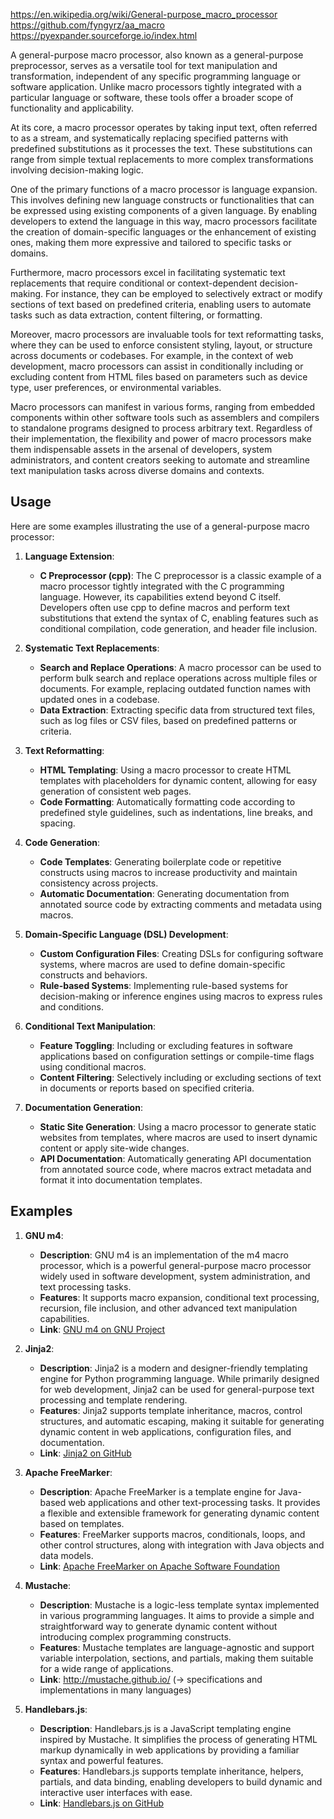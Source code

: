 https://en.wikipedia.org/wiki/General-purpose_macro_processor
https://github.com/fyngyrz/aa_macro
https://pyexpander.sourceforge.io/index.html

A general-purpose macro processor, also known as a general-purpose preprocessor, serves as a versatile tool for text manipulation and transformation, independent of any specific programming language or software application. Unlike macro processors tightly integrated with a particular language or software, these tools offer a broader scope of functionality and applicability.

At its core, a macro processor operates by taking input text, often referred to as a stream, and systematically replacing specified patterns with predefined substitutions as it processes the text. These substitutions can range from simple textual replacements to more complex transformations involving decision-making logic.

One of the primary functions of a macro processor is language expansion. This involves defining new language constructs or functionalities that can be expressed using existing components of a given language. By enabling developers to extend the language in this way, macro processors facilitate the creation of domain-specific languages or the enhancement of existing ones, making them more expressive and tailored to specific tasks or domains.

Furthermore, macro processors excel in facilitating systematic text replacements that require conditional or context-dependent decision-making. For instance, they can be employed to selectively extract or modify sections of text based on predefined criteria, enabling users to automate tasks such as data extraction, content filtering, or formatting.

Moreover, macro processors are invaluable tools for text reformatting tasks, where they can be used to enforce consistent styling, layout, or structure across documents or codebases. For example, in the context of web development, macro processors can assist in conditionally including or excluding content from HTML files based on parameters such as device type, user preferences, or environmental variables.

Macro processors can manifest in various forms, ranging from embedded components within other software tools such as assemblers and compilers to standalone programs designed to process arbitrary text. Regardless of their implementation, the flexibility and power of macro processors make them indispensable assets in the arsenal of developers, system administrators, and content creators seeking to automate and streamline text manipulation tasks across diverse domains and contexts.

## Usage

Here are some examples illustrating the use of a general-purpose macro processor:

1. **Language Extension**:

   - **C Preprocessor (cpp)**: The C preprocessor is a classic example of a macro processor tightly integrated with the C programming language. However, its capabilities extend beyond C itself. Developers often use cpp to define macros and perform text substitutions that extend the syntax of C, enabling features such as conditional compilation, code generation, and header file inclusion.

1. **Systematic Text Replacements**:

   - **Search and Replace Operations**: A macro processor can be used to perform bulk search and replace operations across multiple files or documents. For example, replacing outdated function names with updated ones in a codebase.
   - **Data Extraction**: Extracting specific data from structured text files, such as log files or CSV files, based on predefined patterns or criteria.

1. **Text Reformatting**:

   - **HTML Templating**: Using a macro processor to create HTML templates with placeholders for dynamic content, allowing for easy generation of consistent web pages.
   - **Code Formatting**: Automatically formatting code according to predefined style guidelines, such as indentations, line breaks, and spacing.

1. **Code Generation**:

   - **Code Templates**: Generating boilerplate code or repetitive constructs using macros to increase productivity and maintain consistency across projects.
   - **Automatic Documentation**: Generating documentation from annotated source code by extracting comments and metadata using macros.

1. **Domain-Specific Language (DSL) Development**:

   - **Custom Configuration Files**: Creating DSLs for configuring software systems, where macros are used to define domain-specific constructs and behaviors.
   - **Rule-based Systems**: Implementing rule-based systems for decision-making or inference engines using macros to express rules and conditions.

1. **Conditional Text Manipulation**:

   - **Feature Toggling**: Including or excluding features in software applications based on configuration settings or compile-time flags using conditional macros.
   - **Content Filtering**: Selectively including or excluding sections of text in documents or reports based on specified criteria.

1. **Documentation Generation**:

   - **Static Site Generation**: Using a macro processor to generate static websites from templates, where macros are used to insert dynamic content or apply site-wide changes.
   - **API Documentation**: Automatically generating API documentation from annotated source code, where macros extract metadata and format it into documentation templates.

## Examples

1. **GNU m4**:

   - **Description**: GNU m4 is an implementation of the m4 macro processor, which is a powerful general-purpose macro processor widely used in software development, system administration, and text processing tasks.
   - **Features**: It supports macro expansion, conditional text processing, recursion, file inclusion, and other advanced text manipulation capabilities.
   - **Link**: [GNU m4 on GNU Project](https://www.gnu.org/software/m4/)

1. **Jinja2**:

   - **Description**: Jinja2 is a modern and designer-friendly templating engine for Python programming language. While primarily designed for web development, Jinja2 can be used for general-purpose text processing and template rendering.
   - **Features**: Jinja2 supports template inheritance, macros, control structures, and automatic escaping, making it suitable for generating dynamic content in web applications, configuration files, and documentation.
   - **Link**: [Jinja2 on GitHub](https://github.com/pallets/jinja)

1. **Apache FreeMarker**:

   - **Description**: Apache FreeMarker is a template engine for Java-based web applications and other text-processing tasks. It provides a flexible and extensible framework for generating dynamic content based on templates.
   - **Features**: FreeMarker supports macros, conditionals, loops, and other control structures, along with integration with Java objects and data models.
   - **Link**: [Apache FreeMarker on Apache Software Foundation](https://freemarker.apache.org/)

1. **Mustache**:

   - **Description**: Mustache is a logic-less template syntax implemented in various programming languages. It aims to provide a simple and straightforward way to generate dynamic content without introducing complex programming constructs.
   - **Features**: Mustache templates are language-agnostic and support variable interpolation, sections, and partials, making them suitable for a wide range of applications.
   - **Link**: http://mustache.github.io/ (→ specifications and implementations in many languages)

1. **Handlebars.js**:

   - **Description**: Handlebars.js is a JavaScript templating engine inspired by Mustache. It simplifies the process of generating HTML markup dynamically in web applications by providing a familiar syntax and powerful features.
   - **Features**: Handlebars.js supports template inheritance, helpers, partials, and data binding, enabling developers to build dynamic and interactive user interfaces with ease.
   - **Link**: [Handlebars.js on GitHub](https://github.com/handlebars-lang/handlebars.js/)
